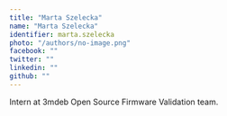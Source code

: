 ```yaml
---
title: "Marta Szelecka"
name: "Marta Szelecka"
identifier: marta.szelecka
photo: "/authors/no-image.png"
facebook: ""
twitter: ""
linkedin: ""
github: ""
---
```

Intern at 3mdeb Open Source Firmware Validation team.
